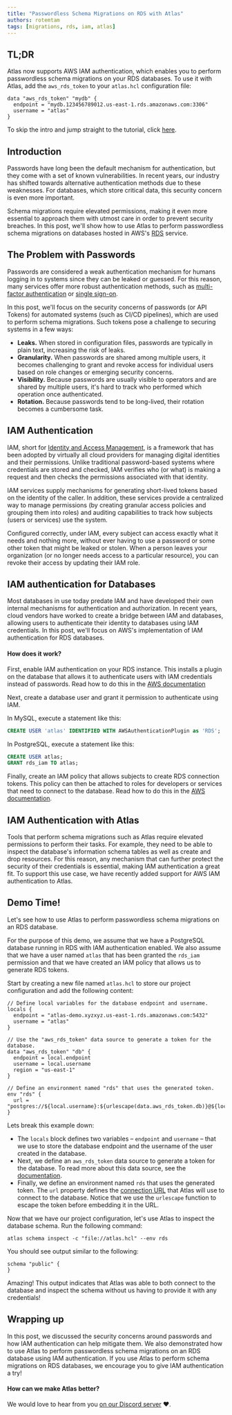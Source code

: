 ```yaml
---
title: "Passwordless Schema Migrations on RDS with Atlas"
authors: rotemtam
tags: [migrations, rds, iam, atlas]
---
```


## TL;DR

Atlas now supports AWS IAM authentication, which enables you to perform passwordless schema migrations on your
RDS databases. To use it with Atlas, add the `aws_rds_token` to your `atlas.hcl` configuration file:

```hcl
data "aws_rds_token" "mydb" {
  endpoint = "mydb.123456789012.us-east-1.rds.amazonaws.com:3306"
  username = "atlas"
}
```

To skip the intro and jump straight to the tutorial, click [here](#demo-time).

## Introduction

Passwords have long been the default mechanism for authentication, but they come with a set of known vulnerabilities. In recent years, 
our industry has shifted towards alternative authentication methods due to these weaknesses. For databases, which store
critical data, this security concern is even more important.

Schema migrations require elevated permissions, making it even more essential to approach them with
utmost care in order to prevent security breaches. In this post, we'll show how to use Atlas to perform passwordless schema
migrations on databases hosted in AWS's [RDS](https://aws.amazon.com/rds/) service.

## The Problem with Passwords

Passwords are considered a weak authentication mechanism for humans logging in to systems since
they can be leaked or guessed. For this reason, many services offer more robust authentication
methods, such as [multi-factor authentication](https://en.wikipedia.org/wiki/Multi-factor_authentication)
or [single sign-on](https://en.wikipedia.org/wiki/Single_sign-on).

In this post, we'll focus on the security concerns of passwords (or API Tokens) for automated systems (such as
CI/CD pipelines), which are used to perform schema migrations. Such tokens pose a challenge to securing systems in a few ways:

* **Leaks.** When stored in configuration files, passwords are typically in plain text, increasing the risk of leaks.
* **Granularity.** When passwords are shared among multiple users, it becomes challenging to grant and revoke access for
  individual users based on role changes or emerging security concerns.
* **Visibility.** Because passwords are usually visible to operators and are shared by multiple users, it's hard to track
  who performed which operation once authenticated.
* **Rotation.** Because passwords tend to be long-lived, their rotation becomes a cumbersome task.

## IAM Authentication

IAM, short for [Identity and Access Management](https://en.wikipedia.org/wiki/Identity_management), is a framework that
has been adopted by virtually all cloud providers for managing digital identities and their permissions. Unlike traditional 
password-based systems where credentials are stored and checked, IAM verifies who (or what) is making a request and 
then checks the permissions associated with that identity.

IAM services supply mechanisms for generating short-lived tokens based on the identity of the caller. In addition, 
these services provide a centralized way to manage permissions (by creating granular access policies and grouping them
into roles) and auditing capabilities to track how subjects (users or services) use the system.

Configured correctly, under IAM, every subject can access exactly what it needs and nothing more, without
ever having to use a password or some other token that might be leaked or stolen. When a person leaves your organization (or no 
longer needs access to a particular resource), you can revoke their access by updating their IAM role.

## IAM authentication for Databases

Most databases in use today predate IAM and have developed their own internal mechanisms for authentication
and authorization. In recent years, cloud vendors have worked to create a bridge between IAM and databases, allowing
users to authenticate their identity to databases using IAM credentials. In this post, we'll focus on AWS's implementation of IAM
authentication for RDS databases.

#### How does it work? 
First, enable IAM authentication on your RDS instance. This installs a plugin on the database that
allows it to authenticate users with IAM credentials instead of passwords. Read how to do this in the 
[AWS documentation](https://docs.aws.amazon.com/AmazonRDS/latest/UserGuide/UsingWithRDS.IAMDBAuth.Enabling.html)

Next, create a database user and grant it permission to authenticate using IAM. 
  
In MySQL, execute a statement like this:
```sql
CREATE USER 'atlas' IDENTIFIED WITH AWSAuthenticationPlugin as 'RDS';
```

In PostgreSQL, execute a statement like this:

```sql
CREATE USER atlas; 
GRANT rds_iam TO atlas;
```

Finally, create an IAM policy that allows subjects to create RDS connection tokens. This policy can then
be attached to roles for developers or services that need to connect to the database. Read how to do this in the
[AWS documentation](https://docs.aws.amazon.com/AmazonRDS/latest/UserGuide/UsingWithRDS.IAMDBAuth.IAMPolicy.html).

## IAM Authentication with Atlas

Tools that perform schema migrations such as Atlas require elevated permissions to perform their tasks. For example,
they need to be able to inspect the database's information schema tables as well as create and drop resources. For this
reason, any mechanism that can further protect the security of their credentials is essential, making IAM authentication
a great fit. To support this use case, we have recently added support for AWS IAM authentication to Atlas.

## Demo Time!

Let's see how to use Atlas to perform passwordless schema migrations on an RDS database.

For the purpose of this demo, we assume that we have a PostgreSQL database running in RDS with IAM authentication
enabled. We also assume that we have a user named `atlas` that has been granted the `rds_iam` permission and that 
we have created an IAM policy that allows us to generate RDS tokens.

Start by creating a new file named `atlas.hcl` to store our project configuration and add the following content:

```hcl
// Define local variables for the database endpoint and username.
locals {
  endpoint = "atlas-demo.xyzxyz.us-east-1.rds.amazonaws.com:5432"
  username = "atlas"
}

// Use the "aws_rds_token" data source to generate a token for the database.
data "aws_rds_token" "db" {
  endpoint = local.endpoint
  username = local.username
  region = "us-east-1"
}

// Define an environment named "rds" that uses the generated token.
env "rds" {
  url = "postgres://${local.username}:${urlescape(data.aws_rds_token.db)}@${local.endpoint}/postgres"
}
```

Lets break this example down:
* The `locals` block defines two variables – `endpoint` and `username` – that we use to store the database endpoint and
  the username of the user created in the database.
* Next, we define an `aws_rds_token` data source to generate a token for the database. To read more about this
  data source, see the [documentation](/atlas-schema/projects#data-source-aws_rds_token).
* Finally, we define an environment named `rds` that uses the generated token. The `url` property defines the
  [connection URL](/concepts/url) that Atlas will use to connect to the database. Notice that we use the `urlescape`
  function to escape the token before embedding it in the URL.

Now that we have our project configuration, let's use Atlas to inspect the database schema. Run the following command:

```shell
atlas schema inspect -c "file://atlas.hcl" --env rds
```

You should see output similar to the following:

```hcl
schema "public" {
}
```

Amazing! This output indicates that Atlas was able to both connect to the database and inspect the schema without us having
to provide it with any credentials!

## Wrapping up

In this post, we discussed the security concerns around passwords and how IAM authentication can help mitigate them. We
also demonstrated how to use Atlas to perform passwordless schema migrations on an RDS database using IAM authentication.
If you use Atlas to perform schema migrations on RDS databases, we encourage you to give IAM authentication a try!

#### How can we make Atlas better?

We would love to hear from you [on our Discord server](https://discord.gg/zZ6sWVg6NT) :heart:.
